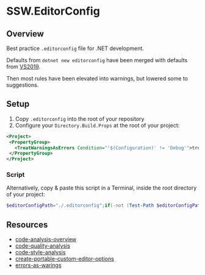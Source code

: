 # SSW.EditorConfig

## Overview

Best practice `.editorconfig` file for .NET development.

Defaults from `dotnet new editorconfig` have been merged with defaults from [VS2019](https://docs.microsoft.com/en-us/dotnet/fundamentals/code-analysis/code-style-rule-options?view=vs-2019#example-editorconfig-file).

Then most rules have been elevated into warnings, but lowered some to suggestions.

## Setup

1. Copy `.editorconfig` into the root of your repository
2. Configure your `Directory.Build.Props` at the root of your project:

```xml
<Project>
 <PropertyGroup>
   <TreatWarningsAsErrors Condition="'$(Configuration)' != 'Debug'">true</TreatWarningsAsErrors>
 </PropertyGroup>
</Project>
```

### Script

Alternatively, copy & paste this script in a Terminal, inside the root directory of your project:

```powershell
$editorConfigPath="./.editorconfig";if(-not (Test-Path $editorConfigPath)){Invoke-WebRequest "https://raw.githubusercontent.com/SSWConsulting/SSW.EditorConfig/main/.editorconfig" -OutFile $editorConfigPath;Write-Host "File installed: '$editorConfigPath'"}else{Write-Host "File already exists: '$editorConfigPath'"};$directoryBuildPropsPath="./Directory.Build.Props";if(-not (Test-Path $directoryBuildPropsPath)){Invoke-WebRequest "https://raw.githubusercontent.com/SSWConsulting/SSW.EditorConfig/main/Directory.Build.Props" -OutFile $directoryBuildPropsPath;Write-Host "File installed: '$directoryBuildPropsPath'"}else{Write-Host "File already exists: '$directoryBuildPropsPath'"}
```

## Resources

- [code-analysis-overview](https://learn.microsoft.com/en-us/dotnet/fundamentals/code-analysis/overview?tabs=net-7)
- [code-quality-analysis](https://learn.microsoft.com/en-us/dotnet/fundamentals/code-analysis/overview?tabs=net-7#code-quality-analysis)
- [code-style-analysis](https://learn.microsoft.com/en-us/dotnet/fundamentals/code-analysis/overview?tabs=net-7#code-style-analysis)
- [create-portable-custom-editor-options](https://learn.microsoft.com/en-us/visualstudio/ide/create-portable-custom-editor-options?view=vs-2022)
- [errors-as-warings](https://learn.microsoft.com/en-us/dotnet/csharp/language-reference/compiler-options/errors-warnings)
